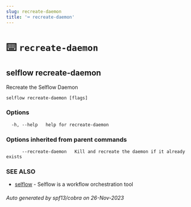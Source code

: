 ```yaml
---
slug: recreate-daemon
title: '⌨ recreate-daemon'
---
```


# ⌨️ `recreate-daemon`

## selflow recreate-daemon

Recreate the Selflow Daemon

```
selflow recreate-daemon [flags]
```

### Options

```
  -h, --help   help for recreate-daemon
```

### Options inherited from parent commands

```
      --recreate-daemon   Kill and recreate the daemon if it already exists
```

### SEE ALSO

- [selflow](selflow.md) - Selflow is a workflow orchestration tool

###### Auto generated by spf13/cobra on 26-Nov-2023

